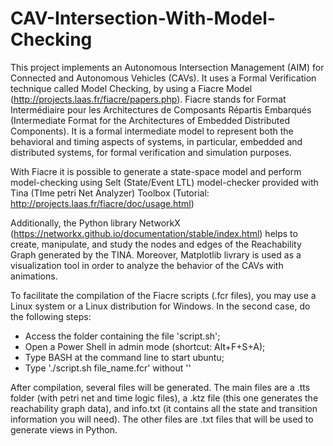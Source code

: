 # CAV-Intersection-With-Model-Checking
This project implements an Autonomous Intersection Management (AIM) for Connected and Autonomous Vehicles (CAVs). It uses a Formal Verification technique called Model Checking, by using a Fiacre Model (http://projects.laas.fr/fiacre/papers.php). Fiacre stands for Format Intermédiaire pour les Architectures de Composants Répartis Embarqués (Intermediate Format for the Architectures of Embedded Distributed Components). It is a formal intermediate model to represent both the behavioral and timing aspects of systems, in particular, embedded and distributed systems, for formal verification and simulation purposes.

With Fiacre it is possible to generate a state-space model and perform model-checking using Selt (State/Event LTL) model-checker provided with Tina (TIme petri Net Analyzer) Toolbox (Tutorial: http://projects.laas.fr/fiacre/doc/usage.html)

Additionally, the Python library NetworkX (https://networkx.github.io/documentation/stable/index.html) helps to create, manipulate, and study the nodes and edges of the Reachability Graph generated by the TINA. Moreover, Matplotlib livrary is used as a visualization tool in order to analyze the behavior of the CAVs with animations.

To facilitate the compilation of the Fiacre scripts (.fcr files), you may use a Linux system or a Linux distribution for Windows. In the second case, do the following steps:

- Access the folder containing the file 'script.sh'; 
- Open a Power Shell in admin mode (shortcut: Alt+F+S+A);
- Type BASH at the command line to start ubuntu; 
- Type './script.sh file_name.fcr' without ''

After compilation, several files will be generated. The main files are a .tts folder (with petri net and time logic files), a .ktz file (this one generates the reachability graph data), and info.txt (it contains all the state and transition information you will need). The other files are .txt files that will be used to generate views in Python.
